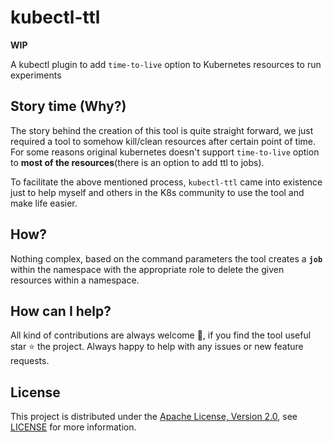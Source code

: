 # kubectl-ttl

**WIP**

A kubectl plugin to add `time-to-live` option to Kubernetes resources to run experiments

## Story time (Why?)

The story behind the creation of this tool is quite straight forward, we just required a tool to somehow kill/clean resources after certain point of time. For some reasons original kubernetes doesn't support `time-to-live` option to **most of the resources**(there is an option to add ttl to jobs). 

To facilitate the above mentioned process, `kubectl-ttl` came into existence just to help myself and others in the K8s community to use the tool and make life easier. 

## How?

Nothing complex, based on the command parameters the tool creates a **`job`** within the namespace with the appropriate role to delete the given resources within a namespace.

## How can I help?

All kind of contributions are always welcome 👏, if you find the tool useful star ⭐️ the project. Always happy to help with any issues or new feature requests. 

## License
This project is distributed under the [Apache License, Version 2.0](http://www.apache.org/licenses/LICENSE-2.0), see [LICENSE](./LICENSE) for more information.